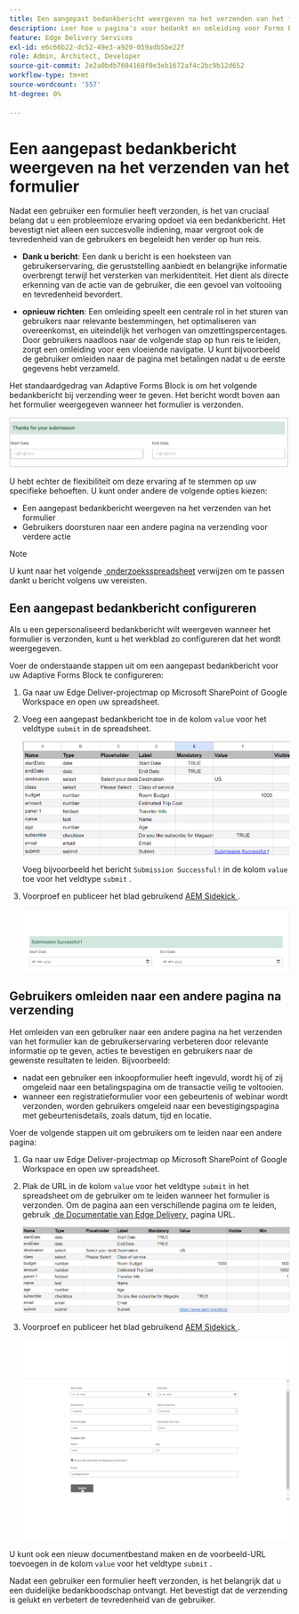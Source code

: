 ```yaml
---
title: Een aangepast bedankbericht weergeven na het verzenden van het formulier
description: Leer hoe u pagina's voor bedankt en omleiding voor Forms Block configureert om de gebruikerservaring te optimaliseren en gebruikersreizen te stroomlijnen.
feature: Edge Delivery Services
exl-id: e6c66b22-dc52-49e3-a920-059adb5be22f
role: Admin, Architect, Developer
source-git-commit: 2e2a0bdb7604168f0e3eb1672af4c2bc9b12d652
workflow-type: tm+mt
source-wordcount: '557'
ht-degree: 0%

---
```


# Een aangepast bedankbericht weergeven na het verzenden van het formulier

Nadat een gebruiker een formulier heeft verzonden, is het van cruciaal belang dat u een probleemloze ervaring opdoet via een bedankbericht. Het bevestigt niet alleen een succesvolle indiening, maar vergroot ook de tevredenheid van de gebruikers en begeleidt hen verder op hun reis.

- **Dank u bericht**: Een dank u bericht is een hoeksteen van gebruikerservaring, die geruststelling aanbiedt en belangrijke informatie overbrengt terwijl het versterken van merkidentiteit. Het dient als directe erkenning van de actie van de gebruiker, die een gevoel van voltooiing en tevredenheid bevordert.

- **opnieuw richten**: Een omleiding speelt een centrale rol in het sturen van gebruikers naar relevante bestemmingen, het optimaliseren van overeenkomst, en uiteindelijk het verhogen van omzettingspercentages. Door gebruikers naadloos naar de volgende stap op hun reis te leiden, zorgt een omleiding voor een vloeiende navigatie. U kunt bijvoorbeeld de gebruiker omleiden naar de pagina met betalingen nadat u de eerste gegevens hebt verzameld.

Het standaardgedrag van Adaptive Forms Block is om het volgende bedankbericht bij verzending weer te geven. Het bericht wordt boven aan het formulier weergegeven wanneer het formulier is verzonden.

![&#x200B; gebrek dank u bericht &#x200B;](/help/edge/assets/thank-you-message.png)

U hebt echter de flexibiliteit om deze ervaring af te stemmen op uw specifieke behoeften. U kunt onder andere de volgende opties kiezen:

- Een aangepast bedankbericht weergeven na het verzenden van het formulier
- Gebruikers doorsturen naar een andere pagina na verzending voor verdere actie

>[!NOTE]
>
> U kunt naar het volgende [&#x200B; onderzoeksspreadsheet &#x200B;](/help/edge/docs/forms/assets/enquiry.xlsx) verwijzen om te passen dankt u bericht volgens uw vereisten.

## Een aangepast bedankbericht configureren

Als u een gepersonaliseerd bedankbericht wilt weergeven wanneer het formulier is verzonden, kunt u het werkblad zo configureren dat het wordt weergegeven.

Voer de onderstaande stappen uit om een aangepast bedankbericht voor uw Adaptive Forms Block te configureren:

1. Ga naar uw Edge Deliver-projectmap op Microsoft SharePoint of Google Workspace en open uw spreadsheet.
1. Voeg een aangepast bedankbericht toe in de kolom `value` voor het veldtype `submit` in de spreadsheet.

   ![&#x200B; Aangepast Thanku bericht &#x200B;](/help/edge/docs/forms/assets/thankyou-custommessage.png)

   Voeg bijvoorbeeld het bericht `Submission Successful!` in de kolom `value` toe voor het veldtype `submit` .

1. Voorproef en publiceer het blad gebruikend [&#x200B; AEM Sidekick &#x200B;](https://www.aem.live/developer/tutorial#preview-and-publish-your-content).

   ![&#x200B; Aangepast Thanku bericht &#x200B;](/help/edge/docs/forms/assets/customized-thank-you-message.png)

## Gebruikers omleiden naar een andere pagina na verzending

Het omleiden van een gebruiker naar een andere pagina na het verzenden van het formulier kan de gebruikerservaring verbeteren door relevante informatie op te geven, acties te bevestigen en gebruikers naar de gewenste resultaten te leiden. Bijvoorbeeld:

- nadat een gebruiker een inkoopformulier heeft ingevuld, wordt hij of zij omgeleid naar een betalingspagina om de transactie veilig te voltooien.
- wanneer een registratieformulier voor een gebeurtenis of webinar wordt verzonden, worden gebruikers omgeleid naar een bevestigingspagina met gebeurtenisdetails, zoals datum, tijd en locatie.

Voer de volgende stappen uit om gebruikers om te leiden naar een andere pagina:

1. Ga naar uw Edge Deliver-projectmap op Microsoft SharePoint of Google Workspace en open uw spreadsheet.
1. Plak de URL in de kolom `value` voor het veldtype `submit` in het spreadsheet om de gebruiker om te leiden wanneer het formulier is verzonden.
Om de pagina aan een verschillende pagina om te leiden, gebruik [&#x200B; de Documentatie van Edge Delivery &#x200B;](https://www.aem.live/docs/) pagina URL.

   ![&#x200B; Thankyou redirect URL &#x200B;](/help/edge/docs/forms/assets/thankyou-redirecturl.png)

1. Voorproef en publiceer het blad gebruikend [&#x200B; AEM Sidekick &#x200B;](https://www.aem.live/developer/tutorial#preview-and-publish-your-content).

   ![&#x200B; Redirect het bericht van Thanku &#x200B;](/help/edge/docs/forms/assets/thankyou-redirectpage.gif)

U kunt ook een nieuw documentbestand maken en de voorbeeld-URL toevoegen in de kolom `value` voor het veldtype `submit` .

Nadat een gebruiker een formulier heeft verzonden, is het belangrijk dat u een duidelijke bedankboodschap ontvangt. Het bevestigt dat de verzending is gelukt en verbetert de tevredenheid van de gebruiker.

